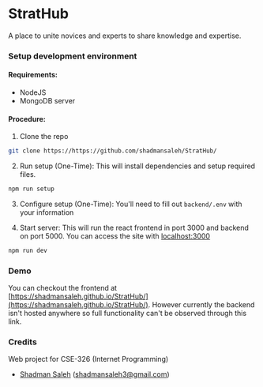 # StratHub

A place to unite novices and experts to share knowledge and expertise.

### Setup development environment

#### Requirements:

- NodeJS
- MongoDB server

#### Procedure:

1. Clone the repo

```sh
git clone https://https://github.com/shadmansaleh/StratHub/
```

2. Run setup (One-Time):
   This will install dependencies and setup required files.

```sh
npm run setup
```

3. Configure setup (One-Time):
   You'll need to fill out `backend/.env` with your information

4. Start server:
   This will run the react frontend in port 3000 and backend on port 5000.
   You can access the site with [localhost:3000](http://localhost:3000)

```sh
npm run dev
```

### Demo

You can checkout the frontend at [https://shadmansaleh.github.io/StratHub/](https://shadmansaleh.github.io/StratHub/).
However currently the backend isn't hosted anywhere so full functionality can't be observed through this link.

### Credits

Web project for CSE-326 (Internet Programming)

- [Shadman Saleh](https://github.com/shadmansaleh) (shadmansaleh3@gmail.com)
